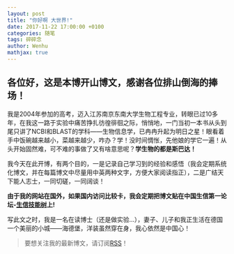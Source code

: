 ```yaml
---
layout: post
title: "你好啊 大世界!"
date: 2017-11-22 17:00:00 +0100
categories: 随笔
tags: 碎碎念
author: Wenhu
mathjax: true
---
```


## 各位好，这是本博开山博文，感谢各位排山倒海的捧场！




我是2004年参加的高考，迈入江苏南京东南大学生物工程专业，转眼已过10多年，在我这一路于实验中痛苦挣扎彷徨徘徊之际，悄悄地，一门当初一本书从头到尾只讲了NCBI和BLAST的学科——生物信息学，已冉冉升起为明日之星！眼看着手中饭碗越来越小，菜越来越少，咋办？学！没时间惆怅，先他娘的学它一遍！从头开始固然难，可不难的事做了又有啥意思呢？**学生物的都是斯巴达！**

我今天在此开博，有两个目的，一是记录自己学习到的经验和感悟（我会定期系统化博文，并在每篇博文中尽量用中英两种文字，方便大家阅读指正），二是广结天下能人志士，一同切磋，一同阔谈！

**由于我的网站在国外，如果国内访问比较卡，我会定期把博文贴在中国生信第一论坛-[生信技能树](http://www.biotrainee.com/)上!**

写此文之时，我是一名在读博士（还是做实验...），妻子、儿子和我正生活在德国一个美丽的小城——海德堡，洋装虽然穿在身，我心依然是中国心！

> 要想关注我的最新博文，请订阅[RSS](http://bioinfostar.com/feed.xml)！
